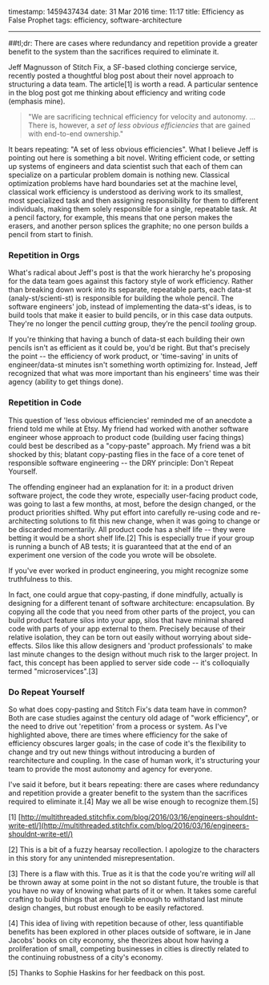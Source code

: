 timestamp: 1459437434
date: 31 Mar 2016
time: 11:17
title: Efficiency as False Prophet
tags: efficiency, software-architecture

---
##tl;dr: There are cases where redundancy and repetition provide a greater benefit to the system than the sacrifices required to eliminate it.

Jeff Magnusson of Stitch Fix, a SF-based clothing concierge service, recently posted a thoughtful blog post about their novel approach to structuring a data team. The article[1] is worth a read. A particular sentence in the blog post got me thinking about efficiency and writing code (emphasis mine).

>"We are sacrificing technical efficiency for velocity and autonomy. ... There is, however, a *set of less obvious efficiencies* that are gained with end-to-end ownership."

It bears repeating: "A set of less obvious efficiencies". What I believe Jeff is pointing out here is something a bit novel.  Writing efficient code, or setting up systems of engineers and data scientist such that each of them can specialize on a particular problem domain is nothing new. Classical optimization problems have hard boundaries set at the machine level, classical work efficiency is understood as deriving work to its smallest, most specialized task and then assigning responsibility for them to different individuals, making them solely responsible for a single, repeatable task.  At a pencil factory, for example, this means that one person makes the erasers, and another person splices the graphite; no one person builds a pencil from start to finish.

### Repetition in Orgs
What's radical about Jeff's post is that the work hierarchy he's proposing for the data team goes against this factory style of work efficiency.  Rather than breaking down work into its separate, repeatable parts, each data-st (analy-st/scienti-st) is responsible for building the whole pencil.  The software engineers' job, instead of implementing the data-st's ideas, is to build tools that make it easier to build pencils, or in this case data outputs.  They're no longer the pencil _cutting_ group, they’re the pencil _tooling_ group.

If you're thinking that having a bunch of data-st each building their own pencils isn't as efficient as it could be, you'd be right.  But that's precisely the point -- the efficiency of work product, or 'time-saving' in units of engineer/data-st minutes isn't something worth optimizing for.  Instead, Jeff recognized that what was more important than his engineers' time was their agency (ability to get things done).

### Repetition in Code
This question of 'less obvious efficiencies' reminded me of an anecdote a friend told me while at Etsy.  My friend had worked with another software engineer whose approach to product code (building user facing things) could best be described as a "copy-paste" approach. My friend was a bit shocked by this; blatant copy-pasting flies in the face of a core tenet of responsible software engineering -- the DRY principle: Don't Repeat Yourself. 

The offending engineer had an explanation for it: in a product driven software project, the code they wrote, especially user-facing product code, was going to last a few months, at most, before the design changed, or the product priorities shifted.  Why put effort into carefully re-using code and re-architecting solutions to fit this new change, when it was going to change or be discarded momentarily.  All product code has a shelf life -- they were betting it would be a short shelf life.[2]  This is especially true if your group is running a bunch of  AB tests; it is guaranteed that at the end of an experiment one version of the code you wrote will be obsolete.

If you've ever worked in product engineering, you might recognize some truthfulness to this. 

In fact, one could argue that copy-pasting, if done mindfully, actually is designing for a different tenant of software architecture: encapsulation.  By copying all the code that you need from other parts of the project, you can build product feature silos into your app, silos that have minimal shared code with parts of your app external to them.  Precisely because of their relative isolation, they can be torn out easily without worrying about side-effects. Silos like this allow designers and 'product professionals' to make last minute changes to the design without much risk to the larger project.  In fact, this concept has been applied to server side code -- it's colloquially termed "microservices".[3]


### Do Repeat Yourself
So what does copy-pasting and Stitch Fix's data team have in common?  Both are case studies against the century old adage of "work efficiency", or the need to drive out 'repetition' from a process or system.  As I've highlighted above, there are times where efficiency for the sake of efficiency obscures larger goals; in the case of code it's the flexibility to change and try out new things without introducing a burden of rearchitecture and coupling.  In the case of human work, it's structuring your team to provide the most autonomy and agency for everyone.

I've said it before, but it bears repeating: there are cases where redundancy and repetition provide a greater benefit to the system than the sacrifices required to eliminate it.[4]  May we all be wise enough to recognize them.[5]


[1] [http://multithreaded.stitchfix.com/blog/2016/03/16/engineers-shouldnt-write-etl/](http://multithreaded.stitchfix.com/blog/2016/03/16/engineers-shouldnt-write-etl/)

[2] This is a bit of a fuzzy hearsay recollection. I apologize to the characters in this story for any unintended misrepresentation.

[3] There is a flaw with this. True as it is that the code you're writing *will* all be thrown away at some point in the not so distant future, the trouble is that you have no way of knowing what parts of it or when.  It takes some careful crafting to build things that are flexible enough to withstand last minute design changes, but robust enough to be easily refactored.

[4]  This idea of living with repetition because of other, less quantifiable benefits has been explored in other places outside of software, ie in Jane Jacobs' books on city economy, she theorizes about how having a proliferation of small, competing businesses in cities is directly related to the continuing robustness of a city's economy.

[5] Thanks to Sophie Haskins for her feedback on this post.

